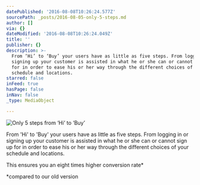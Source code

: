 ```yaml
---
datePublished: '2016-08-08T10:26:24.577Z'
sourcePath: _posts/2016-08-05-only-5-steps.md
author: []
via: {}
dateModified: '2016-08-08T10:26:24.049Z'
title: ''
publisher: {}
description: >-
  From ‘Hi’ to ‘Buy’ your users have as little as five steps. From logging in or
  signing up your customer is assisted in what he or she can or cannot sign up
  for in order to ease his or her way through the different choices of your
  schedule and locations.
starred: false
inFeed: true
hasPage: false
inNav: false
_type: MediaObject

---
```

![Only 5 steps from ‘Hi’ to ‘Buy’](https://the-grid-user-content.s3-us-west-2.amazonaws.com/a3ab74c7-7938-4cf9-9ecf-6b06b0817f64.jpg)

From 'Hi' to 'Buy' your users have as little as five steps. From logging in or signing up your customer is assisted in what he or she can or cannot sign up for in order to ease his or her way through the different choices of your schedule and locations.

This ensures you an eight times higher conversion rate\*

\*compared to our old version